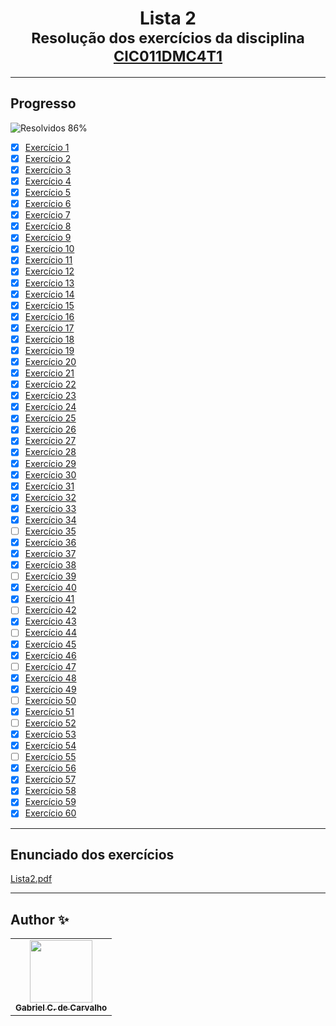 <div align="center">
	<h1>Lista 2
		<br/>
			<sub>Resolução dos exercícios da disciplina
        <a href="https://drive.google.com/file/d/1mEmz9b7F-P5H8EztTPhIl_DUE1SCMIUK/view">CIC011DMC4T1</a>
      </sub>
	</h1>
</div>

---
## Progresso

![Resolvidos 86%](https://progress-bar.xyz/86/?title=Resolvidos)

* [x] [Exercício 1](https://github.com/Gabriel-Ciriaco/Listas-ATP-II/blob/main/Lista%202/Códigos/lista2_ex01.c)
* [x] [Exercício 2](https://github.com/Gabriel-Ciriaco/Listas-ATP-II/blob/main/Lista%202/Códigos/lista2_ex02.c)
* [x] [Exercício 3](https://github.com/Gabriel-Ciriaco/Listas-ATP-II/blob/main/Lista%202/Códigos/lista2_ex03.c)
* [x] [Exercício 4](https://github.com/Gabriel-Ciriaco/Listas-ATP-II/blob/main/Lista%202/Códigos/lista2_ex04.c)
* [x] [Exercício 5](https://github.com/Gabriel-Ciriaco/Listas-ATP-II/blob/main/Lista%202/Códigos/lista2_ex05.c)
* [x] [Exercício 6](https://github.com/Gabriel-Ciriaco/Listas-ATP-II/blob/main/Lista%202/Códigos/lista2_ex06.c)
* [x] [Exercício 7](https://github.com/Gabriel-Ciriaco/Listas-ATP-II/blob/main/Lista%202/Códigos/lista2_ex07.c)
* [x] [Exercício 8](https://github.com/Gabriel-Ciriaco/Listas-ATP-II/blob/main/Lista%202/Códigos/lista2_ex08.c)
* [x] [Exercício 9](https://github.com/Gabriel-Ciriaco/Listas-ATP-II/blob/main/Lista%202/Códigos/lista2_ex09.c)
* [x] [Exercício 10](https://github.com/Gabriel-Ciriaco/Listas-ATP-II/blob/main/Lista%202/Códigos/lista2_ex10.c)
* [x] [Exercício 11](https://github.com/Gabriel-Ciriaco/Listas-ATP-II/blob/main/Lista%202/Códigos/lista2_ex11.c)
* [x] [Exercício 12](https://github.com/Gabriel-Ciriaco/Listas-ATP-II/blob/main/Lista%202/Códigos/lista2_ex12.c)
* [x] [Exercício 13](https://github.com/Gabriel-Ciriaco/Listas-ATP-II/blob/main/Lista%202/Códigos/lista2_ex13.c)
* [x] [Exercício 14](https://github.com/Gabriel-Ciriaco/Listas-ATP-II/blob/main/Lista%202/Códigos/lista2_ex14.c)
* [x] [Exercício 15](https://github.com/Gabriel-Ciriaco/Listas-ATP-II/blob/main/Lista%202/Códigos/lista2_ex15.c)
* [x] [Exercício 16](https://github.com/Gabriel-Ciriaco/Listas-ATP-II/blob/main/Lista%202/Códigos/lista2_ex16.c)
* [x] [Exercício 17](https://github.com/Gabriel-Ciriaco/Listas-ATP-II/blob/main/Lista%202/Códigos/lista2_ex17.c)
* [x] [Exercício 18](https://github.com/Gabriel-Ciriaco/Listas-ATP-II/blob/main/Lista%202/Códigos/lista2_ex18.c)
* [x] [Exercício 19](https://github.com/Gabriel-Ciriaco/Listas-ATP-II/blob/main/Lista%202/Códigos/lista2_ex19.c)
* [x] [Exercício 20](https://github.com/Gabriel-Ciriaco/Listas-ATP-II/blob/main/Lista%202/Códigos/lista2_ex20.c)
* [x] [Exercício 21](https://github.com/Gabriel-Ciriaco/Listas-ATP-II/blob/main/Lista%202/Códigos/lista2_ex21.c)
* [x] [Exercício 22](https://github.com/Gabriel-Ciriaco/Listas-ATP-II/blob/main/Lista%202/Códigos/lista2_ex22.c)
* [x] [Exercício 23](https://github.com/Gabriel-Ciriaco/Listas-ATP-II/blob/main/Lista%202/Códigos/lista2_ex23.c)
* [x] [Exercício 24](https://github.com/Gabriel-Ciriaco/Listas-ATP-II/blob/main/Lista%202/Códigos/lista2_ex24.c)
* [x] [Exercício 25](https://github.com/Gabriel-Ciriaco/Listas-ATP-II/blob/main/Lista%202/Códigos/lista2_ex25.c)
* [x] [Exercício 26](https://github.com/Gabriel-Ciriaco/Listas-ATP-II/blob/main/Lista%202/Códigos/lista2_ex26.c)
* [x] [Exercício 27](https://github.com/Gabriel-Ciriaco/Listas-ATP-II/blob/main/Lista%202/Códigos/lista2_ex27.c)
* [x] [Exercício 28](https://github.com/Gabriel-Ciriaco/Listas-ATP-II/blob/main/Lista%202/Códigos/lista2_ex28.c)
* [x] [Exercício 29](https://github.com/Gabriel-Ciriaco/Listas-ATP-II/blob/main/Lista%202/Códigos/lista2_ex29.c)
* [x] [Exercício 30](https://github.com/Gabriel-Ciriaco/Listas-ATP-II/blob/main/Lista%202/Códigos/lista2_ex30.c)
* [x] [Exercício 31](https://github.com/Gabriel-Ciriaco/Listas-ATP-II/blob/main/Lista%202/Códigos/lista2_ex31.c)
* [x] [Exercício 32](https://github.com/Gabriel-Ciriaco/Listas-ATP-II/blob/main/Lista%202/Códigos/lista2_ex32.c)
* [x] [Exercício 33](https://github.com/Gabriel-Ciriaco/Listas-ATP-II/blob/main/Lista%202/Códigos/lista2_ex33.c)
* [x] [Exercício 34](https://github.com/Gabriel-Ciriaco/Listas-ATP-II/blob/main/Lista%202/Códigos/lista2_ex34.c)
* [ ] [Exercício 35](https://github.com/Gabriel-Ciriaco/Listas-ATP-II/blob/main/Lista%202/Códigos/lista2_ex35.c)
* [x] [Exercício 36](https://github.com/Gabriel-Ciriaco/Listas-ATP-II/blob/main/Lista%202/Códigos/lista2_ex36.c)
* [x] [Exercício 37](https://github.com/Gabriel-Ciriaco/Listas-ATP-II/blob/main/Lista%202/Códigos/lista2_ex37.c)
* [x] [Exercício 38](https://github.com/Gabriel-Ciriaco/Listas-ATP-II/blob/main/Lista%202/Códigos/lista2_ex38.c)
* [ ] [Exercício 39](https://github.com/Gabriel-Ciriaco/Listas-ATP-II/blob/main/Lista%202/Códigos/lista2_ex39.c)
* [x] [Exercício 40](https://github.com/Gabriel-Ciriaco/Listas-ATP-II/blob/main/Lista%202/Códigos/lista2_ex40.c)
* [x] [Exercício 41](https://github.com/Gabriel-Ciriaco/Listas-ATP-II/blob/main/Lista%202/Códigos/lista2_ex41.c)
* [ ] [Exercício 42](https://github.com/Gabriel-Ciriaco/Listas-ATP-II/blob/main/Lista%202/Códigos/lista2_ex42.c)
* [x] [Exercício 43](https://github.com/Gabriel-Ciriaco/Listas-ATP-II/blob/main/Lista%202/Códigos/lista2_ex43.c)
* [ ] [Exercício 44](https://github.com/Gabriel-Ciriaco/Listas-ATP-II/blob/main/Lista%202/Códigos/lista2_ex44.c)
* [x] [Exercício 45](https://github.com/Gabriel-Ciriaco/Listas-ATP-II/blob/main/Lista%202/Códigos/lista2_ex45.c)
* [x] [Exercício 46](https://github.com/Gabriel-Ciriaco/Listas-ATP-II/blob/main/Lista%202/Códigos/lista2_ex46.c)
* [ ] [Exercício 47](https://github.com/Gabriel-Ciriaco/Listas-ATP-II/blob/main/Lista%202/Códigos/lista2_ex47.c)
* [x] [Exercício 48](https://github.com/Gabriel-Ciriaco/Listas-ATP-II/blob/main/Lista%202/Códigos/lista2_ex48.c)
* [x] [Exercício 49](https://github.com/Gabriel-Ciriaco/Listas-ATP-II/blob/main/Lista%202/Códigos/lista2_ex49.c)
* [ ] [Exercício 50](https://github.com/Gabriel-Ciriaco/Listas-ATP-II/blob/main/Lista%202/Códigos/lista2_ex50.c)
* [x] [Exercício 51](https://github.com/Gabriel-Ciriaco/Listas-ATP-II/blob/main/Lista%202/Códigos/lista2_ex51.c)
* [ ] [Exercício 52](https://github.com/Gabriel-Ciriaco/Listas-ATP-II/blob/main/Lista%202/Códigos/lista2_ex52.c)
* [x] [Exercício 53](https://github.com/Gabriel-Ciriaco/Listas-ATP-II/blob/main/Lista%202/Códigos/lista2_ex53.c)
* [x] [Exercício 54](https://github.com/Gabriel-Ciriaco/Listas-ATP-II/blob/main/Lista%202/Códigos/lista2_ex54.c)
* [ ] [Exercício 55](https://github.com/Gabriel-Ciriaco/Listas-ATP-II/blob/main/Lista%202/Códigos/lista2_ex55.c)
* [x] [Exercício 56](https://github.com/Gabriel-Ciriaco/Listas-ATP-II/blob/main/Lista%202/Códigos/lista2_ex56.c)
* [x] [Exercício 57](https://github.com/Gabriel-Ciriaco/Listas-ATP-II/blob/main/Lista%202/Códigos/lista2_ex57.c)
* [x] [Exercício 58](https://github.com/Gabriel-Ciriaco/Listas-ATP-II/blob/main/Lista%202/Códigos/lista2_ex58.c)
* [x] [Exercício 59](https://github.com/Gabriel-Ciriaco/Listas-ATP-II/blob/main/Lista%202/Códigos/lista2_ex59.c)
* [x] [Exercício 60](https://github.com/Gabriel-Ciriaco/Listas-ATP-II/blob/main/Lista%202/Códigos/lista2_ex60.c)

---
## Enunciado dos exercícios

[Lista2.pdf](https://github.com/Gabriel-Ciriaco/Listas-ATP-II/blob/main/Lista%202/Enunciados/Lista%202.pdf)

---

## Author ✨

<table>
	<tr>
		<td align="center">
			<a href="https://github.com/Gabriel-Ciriaco">
				<img src="https://avatars.githubusercontent.com/u/66225865" width="100px;" alt=""/>
				<br>
				<sub>
					<b>Gabriel C. de Carvalho</b>
				</sub>
		</td>
	</tr>
</table>
